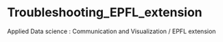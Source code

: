 # Troubleshooting_EPFL_extension
Applied Data science : Communication and Visualization / EPFL extension
